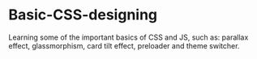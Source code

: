 # Basic-CSS-designing
 Learning some of the important basics of CSS and JS, such as: parallax effect, glassmorphism, card tilt effect, preloader and theme switcher.
